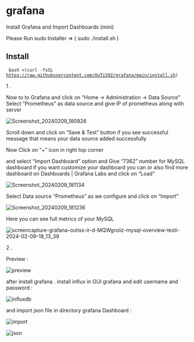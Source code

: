 # grafana
Install Grafana and Import Dashboards (mini)

Please Run  sudo Installer  =>  ( sudo ./install.sh )

## Install 

<code> bash <(curl -fsSL https://raw.githubusercontent.com/OuTiS92/grafana/main/install.sh) </code>




1 . 

Now to to Grafana and click on “Home → Administration → Data Source”
Select “Prometheus” as data source and give IP of prometheus along with server




![Screenshot_20240209_180826](https://github.com/OuTiS92/grafana/assets/33751897/92681401-3071-4c28-a772-d025d0aa0db9)



Scroll down and click on “Save & Test” button if you see successful message that means your data source added successfully


Now Click on “+” icon in right top corner

and select “Import Dashboard” option and Give “7362” number for MySQL dashboard if you want customize your dashboard you can or also find more dashboard on Dashboards | Grafana Labs and click on “Load”

![Screenshot_20240209_181134](https://github.com/OuTiS92/grafana/assets/33751897/6b639f85-876a-4db1-bedd-637064545cfd)



Select Data source “Prometheus” as we configure and click on “Import”


![Screenshot_20240209_181236](https://github.com/OuTiS92/grafana/assets/33751897/41af0767-d7fe-41b5-a565-64f63685bdb4)

Here you can see full metrics of your MySQL

![screencapture-grafana-outiss-ir-d-MQWgroiiz-mysql-overview-testi-2024-02-09-18_13_39](https://github.com/OuTiS92/grafana/assets/33751897/65b5d81d-a7fc-44e6-9e39-d717c8db55d0)






2 .  

Preview :

![preview](https://github.com/OuTiS92/grafana/assets/33751897/0bccea7f-91bc-4331-bc7c-93f6d28813d1)

after install grafana . install influx in GUI grafana and edit username and password :


![influxdb](https://github.com/OuTiS92/grafana/assets/33751897/57f7d4ac-234f-4a76-85b0-221c0f9fada9)



and import json file in directory grafana Dashboard :


![import](https://github.com/OuTiS92/grafana/assets/33751897/6cb8cc6a-1a02-4dab-bd44-ffb2df099978)





![json](https://github.com/OuTiS92/grafana/assets/33751897/93a6696a-1f50-4318-9d73-8d23af89c660)






